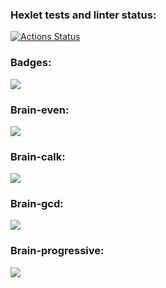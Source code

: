 ### Hexlet tests and linter status:
[![Actions Status](https://github.com/CkanDal/frontend-project-lvl1/workflows/hexlet-check/badge.svg)](https://github.com/CkanDal/frontend-project-lvl1/actions)
### Badges:
<a href="https://codeclimate.com/github/CkanDal/frontend-project-lvl1/maintainability"><img src="https://api.codeclimate.com/v1/badges/b9dcc0beec5dac9757cb/maintainability" /></a>
### Brain-even:
<a href="https://asciinema.org/a/EtUAZG0jEgpii9S2YoWQKz8iT" target="_blank"><img src="https://asciinema.org/a/EtUAZG0jEgpii9S2YoWQKz8iT.svg" /></a>
### Brain-calk:
<a href="https://asciinema.org/a/zlPYFz1dq1FLpXexx6WUzRsG9" target="_blank"><img src="https://asciinema.org/a/zlPYFz1dq1FLpXexx6WUzRsG9.svg" /></a>
### Brain-gcd:
<a href="https://asciinema.org/a/42UpJnKDfCvhuNeMX0VWHqYEQ" target="_blank"><img src="https://asciinema.org/a/42UpJnKDfCvhuNeMX0VWHqYEQ.svg" /></a>
### Brain-progressive:
<a href="https://asciinema.org/a/IDEDa1n9iWCFOpl5auxQQOt0l" target="_blank"><img src="https://asciinema.org/a/IDEDa1n9iWCFOpl5auxQQOt0l.svg" /></a>
